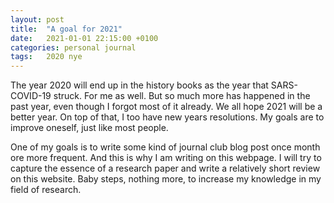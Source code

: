 ```yaml
---
layout: post
title:  "A goal for 2021"
date:   2021-01-01 22:15:00 +0100
categories: personal journal
tags:   2020 nye
---
```

The year 2020 will end up in the history books as the year that SARS-COVID-19 struck. For me as well. But so much more has happened in the past year, even though I forgot most of it already.
We all hope 2021 will be a better year. On top of that, I too have new years resolutions. My goals are to improve oneself, just like most people.<!--more-->

One of my goals is to write some kind of journal club blog post once month ore more frequent. And this is why I am writing on this webpage. I will try to capture the essence of a research paper and write a relatively short review on this website. Baby steps, nothing more, to increase my knowledge in my field of research.


